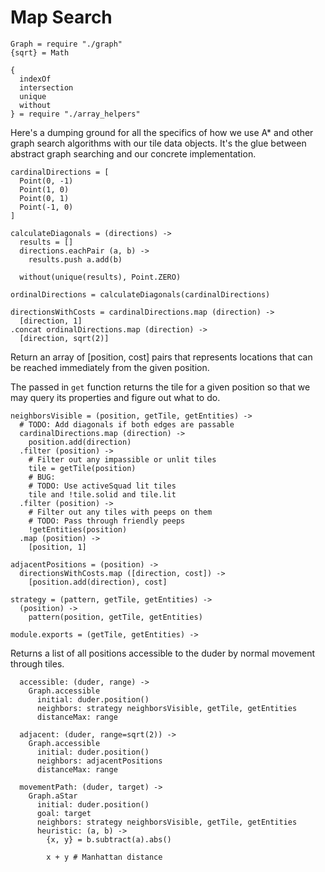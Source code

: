 Map Search
==========

    Graph = require "./graph"
    {sqrt} = Math

    {
      indexOf
      intersection
      unique
      without
    } = require "./array_helpers"

Here's a dumping ground for all the specifics of how we use A* and other graph
search algorithms with our tile data objects. It's the glue between
abstract graph searching and our concrete implementation.

    cardinalDirections = [
      Point(0, -1)
      Point(1, 0)
      Point(0, 1)
      Point(-1, 0)
    ]

    calculateDiagonals = (directions) ->
      results = []
      directions.eachPair (a, b) ->
        results.push a.add(b)

      without(unique(results), Point.ZERO)

    ordinalDirections = calculateDiagonals(cardinalDirections)

    directionsWithCosts = cardinalDirections.map (direction) ->
      [direction, 1]
    .concat ordinalDirections.map (direction) ->
      [direction, sqrt(2)]

Return an array of [position, cost] pairs that represents locations that can
be reached immediately from the given position.

The passed in `get` function returns the tile for a given position so that we
may query its properties and figure out what to do.

    neighborsVisible = (position, getTile, getEntities) ->
      # TODO: Add diagonals if both edges are passable
      cardinalDirections.map (direction) ->
        position.add(direction)
      .filter (position) ->
        # Filter out any impassible or unlit tiles
        tile = getTile(position)
        # BUG:
        # TODO: Use activeSquad lit tiles
        tile and !tile.solid and tile.lit
      .filter (position) ->
        # Filter out any tiles with peeps on them
        # TODO: Pass through friendly peeps
        !getEntities(position)
      .map (position) ->
        [position, 1]

    adjacentPositions = (position) ->
      directionsWithCosts.map ([direction, cost]) ->
        [position.add(direction), cost]

    strategy = (pattern, getTile, getEntities) ->
      (position) ->
        pattern(position, getTile, getEntities)

    module.exports = (getTile, getEntities) ->

Returns a list of all positions accessible to the duder by normal movement
through tiles.

      accessible: (duder, range) ->
        Graph.accessible
          initial: duder.position()
          neighbors: strategy neighborsVisible, getTile, getEntities
          distanceMax: range

      adjacent: (duder, range=sqrt(2)) ->
        Graph.accessible
          initial: duder.position()
          neighbors: adjacentPositions
          distanceMax: range

      movementPath: (duder, target) ->
        Graph.aStar
          initial: duder.position()
          goal: target
          neighbors: strategy neighborsVisible, getTile, getEntities
          heuristic: (a, b) ->
            {x, y} = b.subtract(a).abs()

            x + y # Manhattan distance
